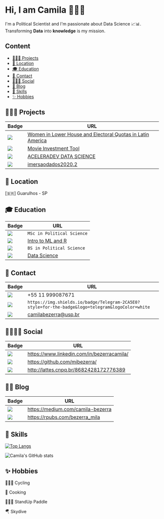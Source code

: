 # Hi, I am Camila  👩🏽‍💻

I'm a Political Scientist and I'm passionate about Data Science 📈📊. Transforming **Data** into **knowledge** is my mission.

## Content

- [👩🏽‍💼 Projects](#-projects-)
- [📍  Location](#-location-)
- [🎓 Education](#-education-)
- [📱 Contact](#-contact-)
- [👩🏽‍💼 Social](#-social-)
- [📝 Blog](#-blog-)
- [🚀 Skills](#-skills-)
- [✨ Hobbies](#-hobbies-)


## 👩🏽‍💼 Projects [](#welcome-badges-4-readmemd-profile)

 Badge   | URL
------------ | -------------
<img src="https://img.shields.io/badge/Mestrado-2CA5E0?style=for-the-badge&logoColor=white" /> | [Women in Lower House and Electoral Quotas in Latin America](https://github.com/mibezerra/Mestrado)
<img src="https://img.shields.io/badge/DIGITAL HOUSE-B22222?style=for-the-badge&logoColor=white" /> | [Movie Investment Tool](https://github.com/AndreaFilgas/DataACME)
<img src="https://img.shields.io/badge/CODENATION-8A2BE2?style=for-the-badge&logoColor=white" /> | [ACELERADEV DATA SCIENCE](https://github.com/mibezerra/Codenation)
<img src="https://img.shields.io/badge/ALURA-00008B?style=for-the-badge&logoColor=white" /> | [imersaodados2020.2](https://github.com/mibezerra/imersaodados2020.2)

## 📍  Location [](#welcome-badges-4-readmemd-profile)

[:brazil:] Guarulhos - SP

## 🎓 Education [](#welcome-badges-4-readmemd-profile)

 Badge   | URL
------------ | -------------
<img src="https://img.shields.io/badge/USP-2CA5E0?style=for-the-badge&logoColor=white" /> | `MSc in Political Science`
<img src="https://img.shields.io/badge/USP-2CA5E0?style=for-the-badge&logoColor=white" /> | [Intro to ML and R](https://uspdigital.usp.br/apolo/apoObterCurso?cod_curso=110300038&cod_edicao=20001&numseqofeedi=1)
<img src="https://img.shields.io/badge/UFPE-8B0000?style=for-the-badge&logoColor=white" /> | `BS in Political Science`
<img src="https://img.shields.io/badge/DIGITAL HOUSE-B22222?style=for-the-badge&logoColor=white" /> | [Data Science](https://www.digitalhouse.com/br/baixar-programa/data-science?gclid=Cj0KCQjwgtWDBhDZARIsADEKwgMJ0WP6ei7VFSF6sgKOj8N1Q0DQPRNTTY25hlEC0hzCe7bVA1u94DMaAh-vEALw_wcB)


## 📱 Contact [](#welcome-badges-4-readmemd-profile)


Badge | URL
------------ | -------------
<img src="https://img.shields.io/badge/WhatsApp-25D366?style=for-the-badge&logo=whatsapp&logoColor=white" /> | +55 11 999087671
<img src="https://img.shields.io/badge/Telegram-2CA5E0?style=for-the-badge&logo=telegram&logoColor=white" /> | `https://img.shields.io/badge/Telegram-2CA5E0?style=for-the-badge&logo=telegram&logoColor=white`
<img src="https://img.shields.io/badge/Gmail-D14836?style=for-the-badge&logo=gmail&logoColor=white" /> | camilabezerra@usp.br


## 👨👩🏽‍💼 Social [](#welcome-badges-4-readmemd-profile)

Badge | URL
------------ | -------------
<img src="https://img.shields.io/badge/LinkedIn-0077B5?style=for-the-badge&logo=linkedin&logoColor=white" /> | https://www.linkedin.com/in/bezerracamila/
<img src="https://img.shields.io/badge/GitHub-100000?style=for-the-badge&logo=github&logoColor=white" /> | https://github.com/mibezerra/
<img src="https://img.shields.io/badge/Lattes-00468b?style=for-the-badge&logoColor=white" /> | http://lattes.cnpq.br/8682428172776389


## 👩‍💻 Blog [](#welcome-badges-4-readmemd-profile)

Badge | URL
------------ | -------------
<img src="https://img.shields.io/badge/Medium-12100E?style=for-the-badge&logo=medium&logoColor=white" /> | https://medium.com/camila-bezerra 
<img src="https://img.shields.io/badge/rpubs-276DC3?style=for-the-badge&logo=rpubs&logoColor=white" /> | https://rpubs.com/bezerra_mila


## 🚀 Skills [](#welcome-badges-4-readmemd-profile)

[![Top Langs](https://github-readme-stats.vercel.app/api/top-langs/?username=mibezerra)](https://github.com/mibezerra/github-readme-stats&&theme=radical)



![Camila's GitHub stats](https://github-readme-stats.vercel.app/api?username=mibezerra&show_icons=true)


## ✨ Hobbies [](#welcome-badges-4-readmemd-profile)

🚴🏾‍♀️ Cycling

🍲 Cooking

🏄🏾‍♀️ StandUp Paddle

🪂 Skydive




